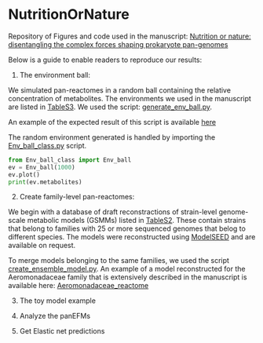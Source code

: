 # NutritionOrNature

Repository of Figures and code used in the manuscript: [Nutrition or nature: disentangling the complex forces shaping prokaryote pan-genomes](https://www.biorxiv.org/content/10.1101/2020.12.14.422685v3)

Below is a guide to enable readers to reproduce our results:

1) The environment ball:

We simulated pan-reactomes in a random ball containing the relative concentration of metabolites. The environments we used in the manuscript are listed in [TableS3](https://github.com/danielriosgarza/NutritionOrNature/blob/main/Table_S3.xlsx). We used the script: [generate_env_ball.py](https://github.com/danielriosgarza/NutritionOrNature/blob/main/Scripts/generate_env_ball.py).

An example of the expected result of this script is available [here](xxx.xxx)

The random environment generated is handled by importing the [Env_ball_class.py](xxx) script.

```python
from Env_ball_class import Env_ball
ev = Env_ball(1000)
ev.plot()
print(ev.metabolites)

```

2) Create family-level pan-reactomes:

We begin with a database of draft reconstractions of strain-level genome-scale metabolic models (GSMMs) listed in [TableS2](https://github.com/danielriosgarza/NutritionOrNature/blob/main/Table_S2.xlsx). These contain strains that belong to families with 25 or more sequenced genomes that belog to different species. The models were reconstructed using [ModelSEED](https://modelseed.org/) and are available on request.

To merge models belonging to the same families, we used the script [create_ensemble_model.py](xxx.xxx). An example of a model reconstructed for the Aeromonadaceae family that is extensively described in the manuscript is available here: [Aeromonadaceae_reactome](xxxx.xxx)


3) The toy model example

4) Analyze the panEFMs

5) Get Elastic net predictions

